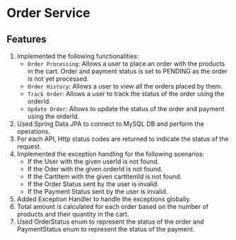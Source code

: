 # Order Service

## Features
1. Implemented the following functionalities:
   - `Order Processing`: Allows a user to place an order with the products in the cart. Order and payment status is set to PENDING as the order is not yet processed.
   - `Order History`: Allows a user to view all the orders placed by them.
   - `Track Order`: Allows a user to track the status of the order using the orderId.
   - `Update Order`: Allows to update the status of the order and payment using the orderId.
2. Used Spring Data JPA to connect to MySQL DB and perform the operations.
3. For each API, Http status codes are returned to indicate the status of the request. 
4. Implemented the exception handling for the following scenarios:
   - If the User with the given userId is not found.
   - If the Oder with the given orderId is not found.
   - If the CartItem with the given cartItemId is not found.
   - If the Order Status sent by the user is invalid.
   - If the Payment Status sent by the user is invalid.
5. Added Exception Handler to handle the exceptions globally.
6. Total amount is calculated for each order based on the number of products and their quantity in the cart.
7. Used OrderStatus enum to represent the status of the order and PaymentStatus enum to represent the status of the payment.
